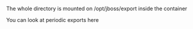 The whole directory is mounted on /opt/jboss/export inside the container

You can look at periodic exports here
